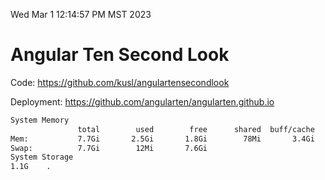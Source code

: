 Wed Mar  1 12:14:57 PM MST 2023

# Angular Ten Second Look

Code: https://github.com/kusl/angulartensecondlook

Deployment: https://github.com/angularten/angularten.github.io

```bash
System Memory
               total        used        free      shared  buff/cache   available
Mem:           7.7Gi       2.5Gi       1.8Gi        78Mi       3.4Gi       4.8Gi
Swap:          7.7Gi        12Mi       7.6Gi
System Storage
1.1G	.
